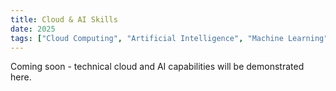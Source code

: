 ```yaml
---
title: Cloud & AI Skills
date: 2025
tags: ["Cloud Computing", "Artificial Intelligence", "Machine Learning", "Data Science"]
---
```


Coming soon - technical cloud and AI capabilities will be demonstrated here.
